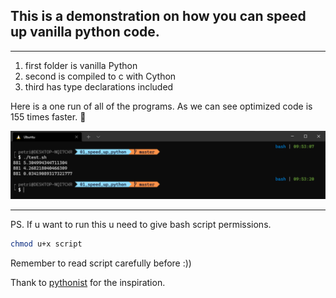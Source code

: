 ## This is a demonstration on how you can speed up vanilla python code. 

***
1. first folder is vanilla Python
2. second is compiled to c with Cython
3. third has type declarations included

Here is a one run of all of the programs. As we can see optimized code is 155 times faster. 🤔

![capture](Capture.PNG)


***

PS.
If u want to run this u need to give bash script permissions.
```bash
chmod u+x script
```
Remember to read script carefully before :))



Thank to  [pythonist](https://www.youtube.com/channel/UCGbcVi5c9XlAHkqKcHY3lLw) for the inspiration.